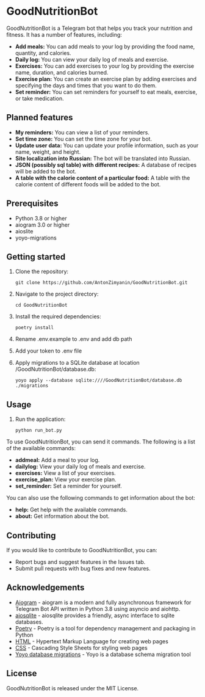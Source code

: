 # GoodNutritionBot

GoodNutritionBot is a Telegram bot that helps you track your nutrition and fitness. It has a number of features, including:

* **Add meals:** You can add meals to your log by providing the food name, quantity, and calories.
* **Daily log:** You can view your daily log of meals and exercise.
* **Exercises:** You can add exercises to your log by providing the exercise name, duration, and calories burned.
* **Exercise plan:** You can create an exercise plan by adding exercises and specifying the days and times that you want to do them.
* **Set reminder:** You can set reminders for yourself to eat meals, exercise, or take medication.

## Planned features

* **My reminders:** You can view a list of your reminders.
* **Set time zone:** You can set the time zone for your bot.
* **Update user data:** You can update your profile information, such as your name, weight, and height.
* **Site localization into Russian:** The bot will be translated into Russian.
* **JSON (possibly sql table) with different recipes:** A database of recipes will be added to the bot.
* **A table with the calorie content of a particular food:** A table with the calorie content of different foods will be added to the bot.


## Prerequisites

- Python 3.8 or higher
- aiogram 3.0 or higher
- aioslite
- yoyo-migrations


## Getting started

1. Clone the repository:

   ```
   git clone https://github.com/AntonZimyanin/GoodNutritionBot.git
   ```

2. Navigate to the project directory:

   ```
   cd GoodNutritionBot
   ```

3. Install the required dependencies:

   ```
   poetry install
   ```
4. Rename .env.example to .env and add db path


5. Add your token to .env file


6. Apply migrations to a SQLite database at location /GoodNutritionBot/database.db:

   ```
   yoyo apply --database sqlite:////GoodNutritionBot/database.db ./migrations
   ```



## Usage


1. Run the application:

   ```
   python run_bot.py
   ```

To use GoodNutritionBot, you can send it commands. The following is a list of the available commands:

* **addmeal:** Add a meal to your log.
* **dailylog:** View your daily log of meals and exercise.
* **exercises:** View a list of your exercises.
* **exercise_plan:** View your exercise plan.
* **set_reminder:** Set a reminder for yourself.

You can also use the following commands to get information about the bot:

* **help:** Get help with the available commands.
* **about:** Get information about the bot.

## Contributing

If you would like to contribute to GoodNutritionBot, you can:

* Report bugs and suggest features in the Issues tab.
* Submit pull requests with bug fixes and new features.

## Acknowledgements

- [Aiogram](https://docs.aiogram.dev/en/dev-3.x/index.html) - aiogram is a modern and fully asynchronous framework for Telegram Bot API written in Python 3.8 using asyncio and aiohttp.
- [aiosqlite](https://readthedocs.org/projects/aiosqlite/) - aiosqlite provides a friendly, async interface to sqlite databases.
- [Poetry](https://python-poetry.org/) - Poetry is a tool for dependency management and packaging in Python
- [HTML](https://www.w3.org/html/) - Hypertext Markup Language for creating web pages
- [CSS](https://www.w3.org/Style/CSS/Overview.en.html) - Cascading Style Sheets for styling web pages
- [Yoyo database migrations](https://ollycope.com/software/yoyo/latest/) - Yoyo is a database schema migration tool

## License

GoodNutritionBot is released under the MIT License.

